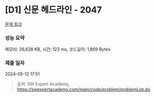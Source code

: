 # [D1] 신문 헤드라인 - 2047 

[문제 링크](https://swexpertacademy.com/main/code/problem/problemDetail.do?contestProbId=AV5QKsLaAy0DFAUq) 

### 성능 요약

메모리: 26,628 KB, 시간: 123 ms, 코드길이: 1,869 Bytes

### 제출 일자

2024-05-12 17:51



> 출처: SW Expert Academy, https://swexpertacademy.com/main/code/problem/problemList.do